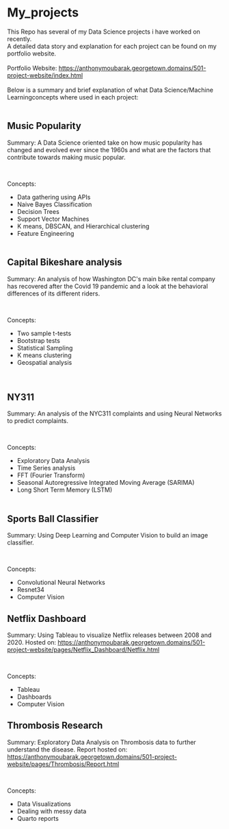# My_projects
This Repo has several of my Data Science projects i have worked on recently.  
A detailed data story and explanation for each project can be found on my portfolio website.
<br><br>
Portfolio Website: https://anthonymoubarak.georgetown.domains/501-project-website/index.html
<br><br>
Below is a summary and brief explanation of what Data Science/Machine Learningconcepts where used in each project: <br><br>

## Music Popularity ##
Summary: A Data Science oriented take on how music popularity has changed and evolved ever since the 1960s and what are the factors that 
contribute towards making music popular.

<br> 

Concepts: 
* Data gathering using APIs <br> 
* Naive Bayes Classification <br>
* Decision Trees <br>
* Support Vector Machines <br>
* K means, DBSCAN, and Hierarchical clustering <br>
* Feature Engineering
<br><br>

## Capital Bikeshare analysis ##
Summary: An analysis of how Washington DC's main bike rental company has recovered after the Covid 19 pandemic and a look at the behavioral differences of its different riders.

<br> 

Concepts: 
* Two sample t-tests <br> 
* Bootstrap tests <br>
* Statistical Sampling <br>
* K means clustering
* Geospatial analysis

<br> 

## NY311 ##
Summary: An analysis of the NYC311 complaints and using Neural Networks to predict complaints.

<br> 

Concepts: 
* Exploratory Data Analysis <br>
* Time Series analysis <br> 
* FFT (Fourier Transform) <br>
* Seasonal Autoregressive Integrated Moving Average (SARIMA) <br>
* Long Short Term Memory (LSTM) <br><br>


## Sports Ball Classifier ##
Summary: Using Deep Learning and Computer Vision to build an image classifier. 

<br> 

Concepts: 
* Convolutional Neural Networks <br> 
* Resnet34 <br>
* Computer Vision <br>


## Netflix Dashboard ##
Summary: Using Tableau to visualize Netflix releases between 2008 and 2020.
Hosted on: https://anthonymoubarak.georgetown.domains/501-project-website/pages/Netflix_Dashboard/Netflix.html

<br> 

Concepts: 
* Tableau <br> 
* Dashboards <br>
* Computer Vision <br>

## Thrombosis Research ##
Summary: Exploratory Data Analysis on Thrombosis data to further understand the disease.
Report hosted on: https://anthonymoubarak.georgetown.domains/501-project-website/pages/Thrombosis/Report.html

<br> 

Concepts: 
* Data Visualizations <br> 
* Dealing with messy data <br>
* Quarto reports <br>
